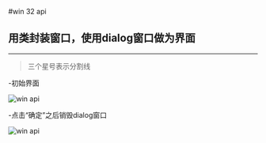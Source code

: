 
#win 32 api
## 用类封装窗口，使用dialog窗口做为界面
*** 
>三个星号表示分割线

-初始界面

![win api](https://github.com/Roger8/win32api-tourial2/blob/master/winapi_with_class6/p1.jpg "windows1")

-点击“确定”之后销毁dialog窗口

![win api](https://github.com/Roger8/win32api-tourial2/blob/master/winapi_with_class6/p2.jpg "windows2")
